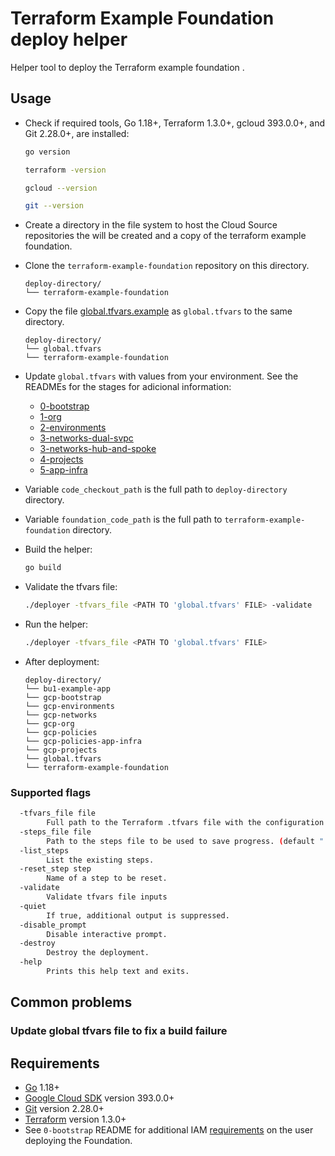 # Terraform Example Foundation deploy helper

Helper tool to deploy the Terraform example foundation .

## Usage

- Check if required tools, Go 1.18+, Terraform 1.3.0+, gcloud 393.0.0+, and Git 2.28.0+, are installed:

    ```bash
    go version

    terraform -version

    gcloud --version

    git --version
    ```

- Create a directory in the file system to host the Cloud Source repositories the will be created and a copy of the terraform example foundation.
- Clone the `terraform-example-foundation` repository on this directory.

    ```text
    deploy-directory/
    └── terraform-example-foundation
    ```

- Copy the file [global.tfvars.example](./global.tfvars.example) as `global.tfvars` to the same directory.

    ```text
    deploy-directory/
    └── global.tfvars
    └── terraform-example-foundation
    ```

- Update `global.tfvars` with values from your environment.
See the READMEs for the stages for adicional information:
  - [0-bootstrap](https://github.com/terraform-google-modules/terraform-example-foundation/blob/master/0-bootstrap/README.md)
  - [1-org](https://github.com/terraform-google-modules/terraform-example-foundation/blob/master/1-org/README.md)
  - [2-environments](https://github.com/terraform-google-modules/terraform-example-foundation/blob/master/2-environments/README.md)
  - [3-networks-dual-svpc](https://github.com/terraform-google-modules/terraform-example-foundation/blob/master/3-networks-dual-svpc)
  - [3-networks-hub-and-spoke](https://github.com/terraform-google-modules/terraform-example-foundation/blob/master/3-networks-hub-and-spoke)
  - [4-projects](https://github.com/terraform-google-modules/terraform-example-foundation/blob/master/4-projects)
  - [5-app-infra](https://github.com/terraform-google-modules/terraform-example-foundation/blob/master/5-app-infra)

- Variable `code_checkout_path` is the full path to `deploy-directory` directory.
- Variable `foundation_code_path` is the full path to `terraform-example-foundation` directory.
- Build the helper:

    ```bash
    go build
    ```

- Validate the tfvars file:

    ```bash
    ./deployer -tfvars_file <PATH TO 'global.tfvars' FILE> -validate
    ```

- Run the helper:

    ```bash
    ./deployer -tfvars_file <PATH TO 'global.tfvars' FILE>
    ```

- After deployment:

    ```text
    deploy-directory/
    └── bu1-example-app
    └── gcp-bootstrap
    └── gcp-environments
    └── gcp-networks
    └── gcp-org
    └── gcp-policies
    └── gcp-policies-app-infra
    └── gcp-projects
    └── global.tfvars
    └── terraform-example-foundation
    ```

### Supported flags

```bash
  -tfvars_file file
        Full path to the Terraform .tfvars file with the configuration to be used.
  -steps_file file
        Path to the steps file to be used to save progress. (default ".steps.json")
  -list_steps
        List the existing steps.
  -reset_step step
        Name of a step to be reset.
  -validate
        Validate tfvars file inputs
  -quiet
        If true, additional output is suppressed.
  -disable_prompt
        Disable interactive prompt.
  -destroy
        Destroy the deployment.
  -help
        Prints this help text and exits.
```


## Common problems

### Update global tfvars file to fix a build failure


## Requirements

- [Go](https://go.dev/doc/install) 1.18+
- [Google Cloud SDK](https://cloud.google.com/sdk/install) version 393.0.0+
- [Git](https://git-scm.com/book/en/v2/Getting-Started-Installing-Git) version 2.28.0+
- [Terraform](https://www.terraform.io/downloads.html) version 1.3.0+
- See `0-bootstrap` README for additional IAM [requirements](../../0-bootstrap/README.md#prerequisites) on the user deploying the Foundation.
